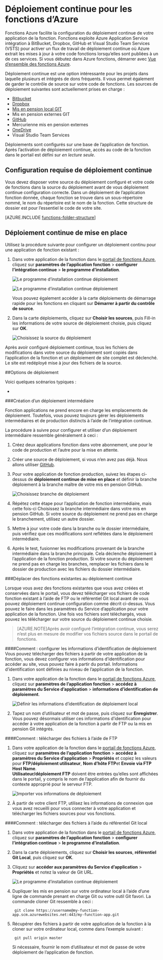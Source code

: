 <properties
   pageTitle="Déploiement continue pour les fonctions Azure | Microsoft Azure"
   description="Installations continue déploiement d’Azure Application Service permet de publier vos fonctions Azure."
   services="functions"
   documentationCenter="na"
   authors="ggailey777"
   manager="erikre"
   editor=""
   tags=""
   />

<tags
   ms.service="functions"
   ms.devlang="multiple"
   ms.topic="article"
   ms.tgt_pltfrm="multiple"
   ms.workload="na"
   ms.date="09/25/2016"
   ms.author="glenga"/>

# <a name="continuous-deployment-for-azure-functions"></a>Déploiement continue pour les fonctions d’Azure 

Fonctions Azure facilite la configuration du déploiement continue de votre application de la fonction. Fonctions exploite Azure Application Service intégration à BitBucket, Dropbox, GitHub et Visual Studio Team Services (VSTS) pour activer un flux de travail de déploiement continue où Azure extrait les mises à jour à votre code fonctions lorsqu’elles sont publiées à un de ces services. Si vous débutez dans Azure fonctions, démarrer avec [Vue d’ensemble des fonctions Azure](functions-overview.md).

Déploiement continue est une option intéressante pour les projets dans laquelle plusieurs et intégrés de dons fréquents. Il vous permet également de garder le contrôle de source sur votre code de fonctions. Les sources de déploiement suivantes sont actuellement prises en charge :

+ [Bitbucket](https://bitbucket.org/)
+ [Dropbox](https://bitbucket.org/)
+ [Mis en pension local GIT](../app-service-web/app-service-deploy-local-git.md)
+ Mis en pension externes GIT
+ [GitHub]
+ Mercurienne mis en pension externes
+ [OneDrive](https://onedrive.live.com/)
+ Visual Studio Team Services

Déploiements sont configurés sur une base de l’application de fonction. Après l’activation de déploiement continue, accès au code de la fonction dans le portail est défini sur *en lecture seule*.

## <a name="continuous-deployment-requirements"></a>Configuration requise de déploiement continue

Vous devez disposer votre source du déploiement configuré et votre code de fonctions dans la source du déploiement avant de vous déploiement continue configuration correcte. Dans un déploiement de l’application fonction donnée, chaque fonction se trouve dans un sous-répertoire nommé, le nom du répertoire est le nom de la fonction. Cette structure de dossier est pour l’essentiel le code de votre site. 

[AZURE.INCLUDE [functions-folder-structure](../../includes/functions-folder-structure.md)]

## <a name="setting-up-continuous-deployment"></a>Déploiement continue de mise en place

Utilisez la procédure suivante pour configurer un déploiement continu pour une application de fonction existant :

1. Dans votre application de la fonction dans le [portail de fonctions Azure](https://functions.azure.com/signin), cliquez sur **paramètres de l’application fonction** > **configurer l’intégration continue** > **le programme d’installation**.

    ![Le programme d’installation continue déploiement](./media/functions-continuous-deployment/setup-deployment.png)
    
    ![Le programme d’installation continue déploiement](./media/functions-continuous-deployment/setup-deployment-1.png)
    
    Vous pouvez également accéder à la carte déploiements de démarrage rapide pour les fonctions en cliquant sur **Démarrer à partir du contrôle de source**.

2. Dans la carte déploiements, cliquez sur **Choisir les sources**, puis Fill-in les informations de votre source de déploiement choisie, puis cliquez sur **OK**.

    ![Choisissez la source du déploiement](./media/functions-continuous-deployment/choose-deployment-source.png)

Après avoir configuré déploiement continue, tous les fichiers de modifications dans votre source du déploiement sont copiés dans l’application de la fonction et un déploiement de site complet est déclenché. Le site est redéployé mise à jour des fichiers de la source.


##<a name="deployment-options"></a>Options de déploiement

Voici quelques scénarios typiques :

+ 

###<a name="create-a-staging-deployment"></a>Création d’un déploiement intermédiaire

Fonction applications ne prend encore en charge les emplacements de déploiement. Toutefois, vous pouvez toujours gérer les déploiements intermédiaires et de production distincts à l’aide de l’intégration continue.

La procédure à suivre pour configurer et utiliser d’un déploiement intermédiaire ressemble généralement à ceci :

1. Créez deux applications fonction dans votre abonnement, une pour le code de production et l’autre pour la mise en attente. 

2. Créer une source de déploiement, si vous n’en avez pas déjà. Nous allons utiliser [GitHub].
 
3. Pour votre application de fonction production, suivez les étapes ci-dessus de **déploiement continue de mise en place** et définir la branche déploiement à la branche maître de votre mis en pension GitHub.

    ![Choisissez branche de déploiement](./media/functions-continuous-deployment/choose-deployment-branch.png)

4. Répétez cette étape pour l’application de fonction intermédiaire, mais cette fois-ci Choisissez la branche intermédiaire dans votre mis en pension GitHub. Si votre source du déploiement ne prend pas en charge le branchement, utilisez un autre dossier.
 
5. Mettre à jour votre code dans la branche ou le dossier intermédiaire, puis vérifiez que ces modifications sont reflétées dans le déploiement intermédiaire.

6. Après le test, fusionner les modifications provenant de la branche intermédiaire dans la branche principale. Cela déclenche déploiement à l’application de la fonction production. Si votre source du déploiement ne prend pas en charge les branches, remplacer les fichiers dans le dossier de production avec les fichiers du dossier intermédiaire.

###<a name="move-existing-functions-to-continuous-deployment"></a>Déplacer des fonctions existantes au déploiement continue

Lorsque vous avez des fonctions existantes que vous avez créées et conservées dans le portail, vous devez télécharger vos fichiers de code fonction existant à l’aide de FTP ou le référentiel Git local avant de vous pouvez déploiement continue configuration comme décrit ci-dessus. Vous pouvez le faire dans les paramètres du Service d’application pour votre application de la fonction. Une fois vos fichiers sont téléchargés, vous pouvez les télécharger sur votre source du déploiement continue choisie.

>[AZURE.NOTE]Après avoir configuré l’intégration continue, vous serez n’est plus en mesure de modifier vos fichiers source dans le portail de fonctions.

####<a name="how-to-configure-deployment-credentials"></a>Comment : configurer les informations d’identification de déploiement
Vous pouvez télécharger des fichiers à partir de votre application de la fonction, vous devez configurer vos informations d’identification pour accéder au site, vous pouvez faire à partir du portail. Informations d’identification sont définies au niveau de l’application de la fonction.

1. Dans votre application de la fonction dans le [portail de fonctions Azure](https://functions.azure.com/signin), cliquez sur **paramètres de l’application fonction** > **accédez à paramètres du Service d’application** > **informations d’identification de déploiement**.

    ![Définir les informations d’identification de déploiement local](./media/functions-continuous-deployment/setup-deployment-credentials.png)

2. Tapez un nom d’utilisateur et mot de passe, puis cliquez sur **Enregistrer**. Vous pouvez désormais utiliser ces informations d’identification pour accéder à votre application de la fonction à partir de FTP ou la mis en pension Git intégrés.

####<a name="how-to-download-files-using-ftp"></a>Comment : télécharger des fichiers à l’aide de FTP

1. Dans votre application de la fonction dans le [portail de fonctions Azure](https://functions.azure.com/signin), cliquez sur **paramètres de l’application fonction** > **accédez à paramètres du Service d’application** > **Propriétés** et copiez les valeurs pour **FTP/déploiement utilisateur**, **Nom d’hôte FTP**et **Envoie via FTP Host Name**.  
**Utilisateur/déploiement FTP** doivent être entrées qu’elles sont affichées dans le portail, y compris le nom de l’application afin de fournir du contexte approprié pour le serveur FTP.

    ![Importer vos informations de déploiement](./media/functions-continuous-deployment/get-deployment-credentials.png)
    
2. À partir de votre client FTP, utilisez les informations de connexion que vous avez recueilli pour vous connecter à votre application et télécharger les fichiers sources pour vos fonctions.

####<a name="how-to-download-files-using-the-local-git-repository"></a>Comment : télécharger des fichiers à l’aide du référentiel Git local

1. Dans votre application de la fonction dans le [portail de fonctions Azure](https://functions.azure.com/signin), cliquez sur **paramètres de l’application fonction** > **configurer l’intégration continue** > **le programme d’installation**.

2. Dans la carte déploiements, cliquez sur **Choisir les sources**, **référentiel Git Local**, puis cliquez sur **OK**.
 
3. Cliquez sur **accéder aux paramètres du Service d’application** > **Propriétés** et notez la valeur de Git URL. 
    
    ![Le programme d’installation continue déploiement](./media/functions-continuous-deployment/get-local-git-deployment-url.png)

4. Dupliquer les mis en pension sur votre ordinateur local à l’aide d’une ligne de commande prenant en charge Git ou votre outil Git favori. La commande cloner Git ressemble à ceci :

        git clone https://username@my-function-app.scm.azurewebsites.net:443/my-function-app.git

5. Récupérer des fichiers à partir de votre application de la fonction à la cloner sur votre ordinateur local, comme dans l’exemple suivant :

        git pull origin master

    Si nécessaire, fournir le nom d’utilisateur et mot de passe de votre déploiement de l’application de fonction.  


[GitHub]: https://github.com/

